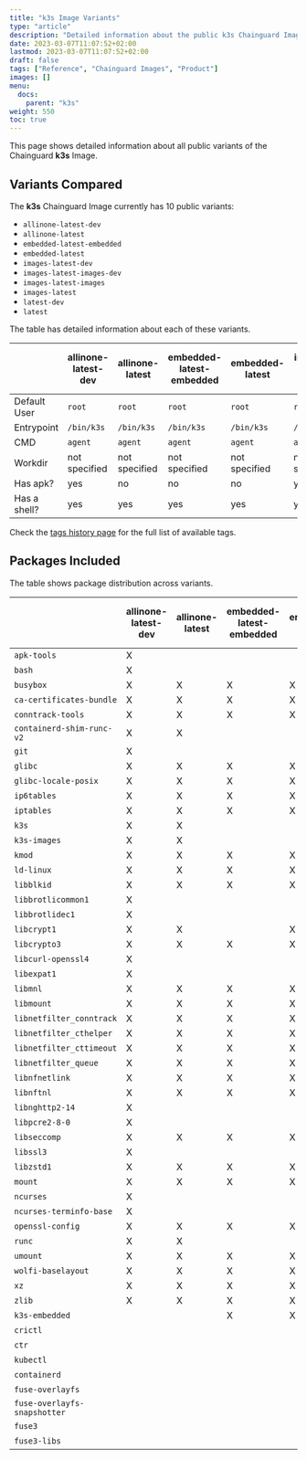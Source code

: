 ```yaml
---
title: "k3s Image Variants"
type: "article"
description: "Detailed information about the public k3s Chainguard Image variants"
date: 2023-03-07T11:07:52+02:00
lastmod: 2023-03-07T11:07:52+02:00
draft: false
tags: ["Reference", "Chainguard Images", "Product"]
images: []
menu:
  docs:
    parent: "k3s"
weight: 550
toc: true
---
```


This page shows detailed information about all public variants of the Chainguard **k3s** Image.

## Variants Compared
The **k3s** Chainguard Image currently has 10 public variants: 

- `allinone-latest-dev`
- `allinone-latest`
- `embedded-latest-embedded`
- `embedded-latest`
- `images-latest-dev`
- `images-latest-images-dev`
- `images-latest-images`
- `images-latest`
- `latest-dev`
- `latest`

The table has detailed information about each of these variants.

|              | allinone-latest-dev | allinone-latest | embedded-latest-embedded | embedded-latest | images-latest-dev | images-latest-images-dev | images-latest-images | images-latest | latest-dev    | latest        |
|--------------|---------------------|-----------------|--------------------------|-----------------|-------------------|--------------------------|----------------------|---------------|---------------|---------------|
| Default User | `root`              | `root`          | `root`                   | `root`          | `root`            | `root`                   | `root`               | `root`        | `root`        | `root`        |
| Entrypoint   | `/bin/k3s`          | `/bin/k3s`      | `/bin/k3s`               | `/bin/k3s`      | `/bin/k3s`        | `/bin/k3s`               | `/bin/k3s`           | `/bin/k3s`    | `/bin/k3s`    | `/bin/k3s`    |
| CMD          | `agent`             | `agent`         | `agent`                  | `agent`         | `agent`           | `agent`                  | `agent`              | `agent`       | `agent`       | `agent`       |
| Workdir      | not specified       | not specified   | not specified            | not specified   | not specified     | not specified            | not specified        | not specified | not specified | not specified |
| Has apk?     | yes                 | no              | no                       | no              | yes               | yes                      | no                   | no            | yes           | no            |
| Has a shell? | yes                 | yes             | yes                      | yes             | yes               | yes                      | yes                  | yes           | yes           | yes           |

Check the [tags history page](/chainguard/chainguard-images/reference/k3s/tags_history/) for the full list of available tags.

## Packages Included
The table shows package distribution across variants.

|                              | allinone-latest-dev | allinone-latest | embedded-latest-embedded | embedded-latest | images-latest-dev | images-latest-images-dev | images-latest-images | images-latest | latest-dev | latest |
|------------------------------|---------------------|-----------------|--------------------------|-----------------|-------------------|--------------------------|----------------------|---------------|------------|--------|
| `apk-tools`                  | X                   |                 |                          |                 | X                 | X                        |                      |               | X          |        |
| `bash`                       | X                   |                 |                          |                 | X                 | X                        |                      |               | X          |        |
| `busybox`                    | X                   | X               | X                        | X               | X                 | X                        | X                    | X             | X          | X      |
| `ca-certificates-bundle`     | X                   | X               | X                        | X               | X                 | X                        | X                    | X             | X          | X      |
| `conntrack-tools`            | X                   | X               | X                        | X               | X                 | X                        | X                    | X             | X          | X      |
| `containerd-shim-runc-v2`    | X                   | X               |                          |                 | X                 |                          |                      | X             | X          | X      |
| `git`                        | X                   |                 |                          |                 | X                 | X                        |                      |               | X          |        |
| `glibc`                      | X                   | X               | X                        | X               | X                 | X                        | X                    | X             | X          | X      |
| `glibc-locale-posix`         | X                   | X               | X                        | X               | X                 | X                        | X                    | X             | X          | X      |
| `ip6tables`                  | X                   | X               | X                        | X               | X                 | X                        | X                    | X             | X          | X      |
| `iptables`                   | X                   | X               | X                        | X               | X                 | X                        | X                    | X             | X          | X      |
| `k3s`                        | X                   | X               |                          |                 | X                 | X                        | X                    | X             | X          | X      |
| `k3s-images`                 | X                   | X               |                          |                 | X                 | X                        | X                    | X             |            |        |
| `kmod`                       | X                   | X               | X                        | X               | X                 | X                        | X                    | X             | X          | X      |
| `ld-linux`                   | X                   | X               | X                        | X               | X                 | X                        | X                    | X             | X          | X      |
| `libblkid`                   | X                   | X               | X                        | X               | X                 | X                        | X                    | X             | X          | X      |
| `libbrotlicommon1`           | X                   |                 |                          |                 | X                 | X                        |                      |               | X          |        |
| `libbrotlidec1`              | X                   |                 |                          |                 | X                 | X                        |                      |               | X          |        |
| `libcrypt1`                  | X                   | X               |                          | X               | X                 |                          |                      | X             | X          | X      |
| `libcrypto3`                 | X                   | X               | X                        | X               | X                 | X                        | X                    | X             | X          | X      |
| `libcurl-openssl4`           | X                   |                 |                          |                 | X                 | X                        |                      |               | X          |        |
| `libexpat1`                  | X                   |                 |                          |                 | X                 | X                        |                      |               | X          |        |
| `libmnl`                     | X                   | X               | X                        | X               | X                 | X                        | X                    | X             | X          | X      |
| `libmount`                   | X                   | X               | X                        | X               | X                 | X                        | X                    | X             | X          | X      |
| `libnetfilter_conntrack`     | X                   | X               | X                        | X               | X                 | X                        | X                    | X             | X          | X      |
| `libnetfilter_cthelper`      | X                   | X               | X                        | X               | X                 | X                        | X                    | X             | X          | X      |
| `libnetfilter_cttimeout`     | X                   | X               | X                        | X               | X                 | X                        | X                    | X             | X          | X      |
| `libnetfilter_queue`         | X                   | X               | X                        | X               | X                 | X                        | X                    | X             | X          | X      |
| `libnfnetlink`               | X                   | X               | X                        | X               | X                 | X                        | X                    | X             | X          | X      |
| `libnftnl`                   | X                   | X               | X                        | X               | X                 | X                        | X                    | X             | X          | X      |
| `libnghttp2-14`              | X                   |                 |                          |                 | X                 | X                        |                      |               | X          |        |
| `libpcre2-8-0`               | X                   |                 |                          |                 | X                 | X                        |                      |               | X          |        |
| `libseccomp`                 | X                   | X               | X                        | X               | X                 | X                        | X                    | X             | X          | X      |
| `libssl3`                    | X                   |                 |                          |                 | X                 | X                        |                      |               | X          |        |
| `libzstd1`                   | X                   | X               | X                        | X               | X                 | X                        | X                    | X             | X          | X      |
| `mount`                      | X                   | X               | X                        | X               | X                 | X                        | X                    | X             | X          | X      |
| `ncurses`                    | X                   |                 |                          |                 | X                 | X                        |                      |               | X          |        |
| `ncurses-terminfo-base`      | X                   |                 |                          |                 | X                 | X                        |                      |               | X          |        |
| `openssl-config`             | X                   | X               | X                        | X               | X                 | X                        | X                    | X             | X          | X      |
| `runc`                       | X                   | X               |                          |                 | X                 | X                        | X                    | X             | X          | X      |
| `umount`                     | X                   | X               | X                        | X               | X                 | X                        | X                    | X             | X          | X      |
| `wolfi-baselayout`           | X                   | X               | X                        | X               | X                 | X                        | X                    | X             | X          | X      |
| `xz`                         | X                   | X               | X                        | X               | X                 | X                        | X                    | X             | X          | X      |
| `zlib`                       | X                   | X               | X                        | X               | X                 | X                        | X                    | X             | X          | X      |
| `k3s-embedded`               |                     |                 | X                        | X               |                   |                          |                      |               |            |        |
| `crictl`                     |                     |                 |                          |                 | X                 | X                        |                      |               |            |        |
| `ctr`                        |                     |                 |                          |                 | X                 | X                        |                      |               |            |        |
| `kubectl`                    |                     |                 |                          |                 | X                 | X                        |                      |               |            |        |
| `containerd`                 |                     |                 |                          |                 |                   | X                        | X                    |               |            |        |
| `fuse-overlayfs`             |                     |                 |                          |                 |                   |                          |                      |               | X          | X      |
| `fuse-overlayfs-snapshotter` |                     |                 |                          |                 |                   |                          |                      |               | X          | X      |
| `fuse3`                      |                     |                 |                          |                 |                   |                          |                      |               | X          | X      |
| `fuse3-libs`                 |                     |                 |                          |                 |                   |                          |                      |               | X          | X      |
